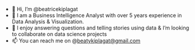 - 👋 Hi, I’m @beatricekiplagat
- 👀 I am a Business Intelligence Analyst with over 5 years experience in Data Analysis & Visualization. 
- 💞️ I enjoy answering questions and telling stories using data & I’m looking to collaborate on data science projects
- 📫 You can reach me on @beatykiplagat@gmail.com

<!---
beatricekiplagat/beatricekiplagat is a ✨ special ✨ repository because its `README.md` (this file) appears on your GitHub profile.
You can click the Preview link to take a look at your changes.
--->
